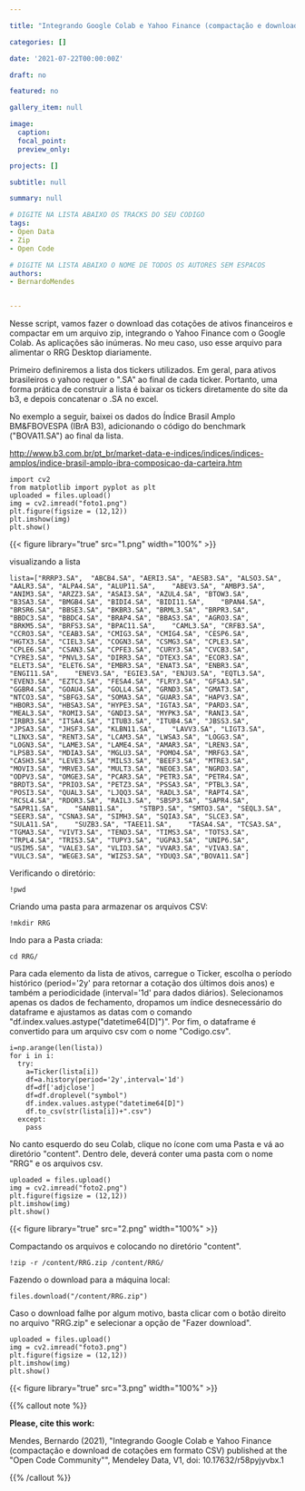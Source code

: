 ```yaml
---

title: "Integrando Google Colab e Yahoo Finance (compactação e download de cotações em formato CSV)"

categories: []

date: '2021-07-22T00:00:00Z' 

draft: no

featured: no

gallery_item: null

image:
  caption: 
  focal_point: 
  preview_only: 

projects: []

subtitle: null

summary: null

# DIGITE NA LISTA ABAIXO OS TRACKS DO SEU CODIGO
tags: 
- Open Data
- Zip
- Open Code

# DIGITE NA LISTA ABAIXO O NOME DE TODOS OS AUTORES SEM ESPACOS
authors:
- BernardoMendes


---
```



Nesse script, vamos fazer o download das cotações de ativos financeiros e compactar em um arquivo zip, integrando o Yahoo Finance com o Google Colab. As aplicações são inúmeras. No meu caso, uso esse arquivo para alimentar o RRG Desktop diariamente.

Primeiro definiremos a lista dos tickers utilizados. Em geral, para ativos brasileiros o yahoo requer o ".SA" ao final de cada ticker. Portanto, uma forma prática de construir a lista é baixar os tickers diretamente do site da b3, e depois concatenar o .SA no excel.

No exemplo a seguir, baixei os dados do Índice Brasil Amplo BM&FBOVESPA (IBrA B3), adicionando o código do benchmark ("BOVA11.SA") ao final da lista.

http://www.b3.com.br/pt_br/market-data-e-indices/indices/indices-amplos/indice-brasil-amplo-ibra-composicao-da-carteira.htm


    import cv2
    from matplotlib import pyplot as plt
    uploaded = files.upload()
    img = cv2.imread("foto1.png")
    plt.figure(figsize = (12,12))
    plt.imshow(img)
    plt.show()

{{< figure library="true" src="1.png" width="100%" >}}



visualizando a lista

    lista=["RRRP3.SA",	"ABCB4.SA",	"AERI3.SA",	"AESB3.SA",	"ALSO3.SA",	"AALR3.SA",	"ALPA4.SA",	"ALUP11.SA",	"ABEV3.SA",	"AMBP3.SA",	"ANIM3.SA",	"ARZZ3.SA",	"ASAI3.SA",	"AZUL4.SA",	"BTOW3.SA",	"B3SA3.SA",	"BMGB4.SA",	"BIDI4.SA",	"BIDI11.SA",	"BPAN4.SA",	"BRSR6.SA",	"BBSE3.SA",	"BKBR3.SA",	"BRML3.SA",	"BRPR3.SA",	"BBDC3.SA",	"BBDC4.SA",	"BRAP4.SA",	"BBAS3.SA",	"AGRO3.SA",	"BRKM5.SA",	"BRFS3.SA",	"BPAC11.SA",	"CAML3.SA",	"CRFB3.SA",	"CCRO3.SA",	"CEAB3.SA",	"CMIG3.SA",	"CMIG4.SA",	"CESP6.SA",	"HGTX3.SA",	"CIEL3.SA",	"COGN3.SA",	"CSMG3.SA",	"CPLE3.SA",	"CPLE6.SA",	"CSAN3.SA",	"CPFE3.SA",	"CURY3.SA",	"CVCB3.SA",	"CYRE3.SA",	"PNVL3.SA",	"DIRR3.SA",	"DTEX3.SA",	"ECOR3.SA",	"ELET3.SA",	"ELET6.SA",	"EMBR3.SA",	"ENAT3.SA",	"ENBR3.SA",	"ENGI11.SA",	"ENEV3.SA",	"EGIE3.SA",	"ENJU3.SA",	"EQTL3.SA",	"EVEN3.SA",	"EZTC3.SA",	"FESA4.SA",	"FLRY3.SA",	"GFSA3.SA",	"GGBR4.SA",	"GOAU4.SA",	"GOLL4.SA",	"GRND3.SA",	"GMAT3.SA",	"NTCO3.SA",	"SBFG3.SA",	"SOMA3.SA",	"GUAR3.SA",	"HAPV3.SA",	"HBOR3.SA",	"HBSA3.SA",	"HYPE3.SA",	"IGTA3.SA",	"PARD3.SA",	"MEAL3.SA",	"ROMI3.SA",	"GNDI3.SA",	"MYPK3.SA",	"RANI3.SA",	"IRBR3.SA",	"ITSA4.SA",	"ITUB3.SA",	"ITUB4.SA",	"JBSS3.SA",	"JPSA3.SA",	"JHSF3.SA",	"KLBN11.SA",	"LAVV3.SA",	"LIGT3.SA",	"LINX3.SA",	"RENT3.SA",	"LCAM3.SA",	"LWSA3.SA",	"LOGG3.SA",	"LOGN3.SA",	"LAME3.SA",	"LAME4.SA",	"AMAR3.SA",	"LREN3.SA",	"LPSB3.SA",	"MDIA3.SA",	"MGLU3.SA",	"POMO4.SA",	"MRFG3.SA",	"CASH3.SA",	"LEVE3.SA",	"MILS3.SA",	"BEEF3.SA",	"MTRE3.SA",	"MOVI3.SA",	"MRVE3.SA",	"MULT3.SA",	"NEOE3.SA",	"NGRD3.SA",	"ODPV3.SA",	"OMGE3.SA",	"PCAR3.SA",	"PETR3.SA",	"PETR4.SA",	"BRDT3.SA",	"PRIO3.SA",	"PETZ3.SA",	"PSSA3.SA",	"PTBL3.SA",	"POSI3.SA",	"QUAL3.SA",	"LJQQ3.SA",	"RADL3.SA",	"RAPT4.SA",	"RCSL4.SA",	"RDOR3.SA",	"RAIL3.SA",	"SBSP3.SA",	"SAPR4.SA",	"SAPR11.SA",	"SANB11.SA",	"STBP3.SA",	"SMTO3.SA",	"SEQL3.SA",	"SEER3.SA",	"CSNA3.SA",	"SIMH3.SA",	"SQIA3.SA",	"SLCE3.SA",	"SULA11.SA",	"SUZB3.SA",	"TAEE11.SA",	"TASA4.SA",	"TCSA3.SA",	"TGMA3.SA",	"VIVT3.SA",	"TEND3.SA",	"TIMS3.SA",	"TOTS3.SA",	"TRPL4.SA",	"TRIS3.SA",	"TUPY3.SA",	"UGPA3.SA",	"UNIP6.SA",	"USIM5.SA",	"VALE3.SA",	"VLID3.SA",	"VVAR3.SA",	"VIVA3.SA",	"VULC3.SA",	"WEGE3.SA",	"WIZS3.SA",	"YDUQ3.SA","BOVA11.SA"]
    
Verificando o diretório:

    !pwd

Criando uma pasta para armazenar os arquivos CSV:

    !mkdir RRG

Indo para a Pasta criada:

    cd RRG/


Para cada elemento da lista de ativos, carregue o Ticker, escolha o período histórico (period='2y' para retornar a cotação dos últimos dois anos) e também a periodicidade (interval='1d' para dados diários). Selecionamos apenas os dados de fechamento, dropamos um índice desnecessário do dataframe e ajustamos as datas com o comando "df.index.values.astype("datetime64[D]")". Por fim, o dataframe é convertido para um arquivo csv com o nome "Codigo.csv".

    i=np.arange(len(lista))
    for i in i:
      try:
        a=Ticker(lista[i])
        df=a.history(period='2y',interval='1d')
        df=df['adjclose']
        df=df.droplevel("symbol")
        df.index.values.astype("datetime64[D]")
        df.to_csv(str(lista[i])+".csv")
      except:
        pass
        
No canto esquerdo do seu Colab, clique no ícone com uma Pasta e vá ao diretório "content". Dentro dele, deverá conter uma pasta com o nome "RRG" e os arquivos csv.

    uploaded = files.upload()
    img = cv2.imread("foto2.png")
    plt.figure(figsize = (12,12))
    plt.imshow(img)
    plt.show()

{{< figure library="true" src="2.png" width="100%" >}}


Compactando os arquivos e colocando no diretório "content".


    !zip -r /content/RRG.zip /content/RRG/
  
Fazendo o download para a máquina local:

    files.download("/content/RRG.zip")

Caso o download falhe por algum motivo, basta clicar com o botão direito no arquivo "RRG.zip" e selecionar a opção de "Fazer download".

    uploaded = files.upload()
    img = cv2.imread("foto3.png")
    plt.figure(figsize = (12,12))
    plt.imshow(img)
    plt.show()
   
{{< figure library="true" src="3.png" width="100%" >}}




{{% callout note %}}

**Please, cite this work:**

Mendes, Bernardo  (2021), "Integrando Google Colab e Yahoo Finance (compactação e download de cotações em formato CSV) published at the "Open Code Community"", Mendeley Data, V1, doi: 10.17632/r58pyjyvbx.1

{{% /callout %}}
           

